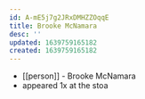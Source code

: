 ```yaml
---
id: A-mE5j7g2JRxDMHZZOqqE
title: Brooke McNamara
desc: ''
updated: 1639759165182
created: 1639759165182
---
```



- [[person]] - Brooke McNamara
- appeared 1x at the stoa
